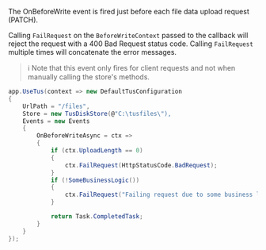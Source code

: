 The OnBeforeWrite event is fired just before each file data upload request (PATCH).

Calling `FailRequest` on the `BeforeWriteContext` passed to the callback will reject the request with a 400 Bad Request status code. Calling `FailRequest` multiple times will concatenate the error messages.

> :information_source: Note that this event only fires for client requests and not when manually calling the store's methods.

```csharp
app.UseTus(context => new DefaultTusConfiguration
{
	UrlPath = "/files",
	Store = new TusDiskStore(@"C:\tusfiles\"),
	Events = new Events
	{
		OnBeforeWriteAsync = ctx =>
		{
			if (ctx.UploadLength == 0)
            {
                ctx.FailRequest(HttpStatusCode.BadRequest);
            }
            if (!SomeBusinessLogic())
            {
                ctx.FailRequest("Failing request due to some business logic")
            }

			return Task.CompletedTask;
		}
    }
});
```
